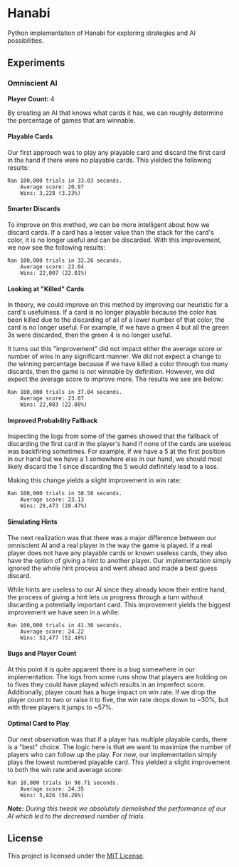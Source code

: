# Hanabi

Python implementation of Hanabi for exploring strategies and AI possibilities.

## Experiments

### Omniscient AI

**Player Count:** 4

By creating an AI that knows what cards it has, we can roughly determine the
percentage of games that are winnable.

#### Playable Cards

Our first approach was to play any playable card and discard the first card in
the hand if there were no playable cards. This yielded the following results:

```
Ran 100,000 trials in 33.03 seconds.
	Average score: 20.97
	Wins: 3,228 (3.23%)
```

#### Smarter Discards

To improve on this method, we can be more intelligent about how we discard
cards. If a card has a lesser value than the stack for the card's color, it is
no longer useful and can be discarded. With this improvement, we now see the
following results:

```
Ran 100,000 trials in 32.26 seconds.
	Average score: 23.04
	Wins: 22,007 (22.01%)
```

#### Looking at "Killed" Cards

In theory, we could improve on this method by improving our heuristic for a 
card's usefulness. If a card is no longer playable because the color has been 
killed due to the discarding of all of a lower number of that color, the card is
no longer useful. For example, if we have a green 4 but all the green 3s were
discarded, then the green 4 is no longer useful.

It turns out this "improvement" did not impact either the average score or
number of wins in any significant manner. We did not expect a change to the
winning percentage because if we have killed a color through too many discards,
then the game is not winnable by definition. However, we did expect the average
score to improve more. The results we see are below:

```
Ran 100,000 trials in 37.04 seconds.
	Average score: 23.07
	Wins: 22,083 (22.08%)
```

#### Improved Probability Fallback

Inspecting the logs from some of the games showed that the fallback of
discarding the first card in the player's hand if none of the cards are useless
was backfiring sometimes. For example, if we have a 5 at the first position in
our hand but we have a 1 somewhere else in our hand, we should most likely
discard the 1 since discarding the 5 would definitely lead to a loss.

Making this change yields a slight improvement in win rate:

```
Ran 100,000 trials in 38.58 seconds.
	Average score: 23.13
	Wins: 28,473 (28.47%)
```

#### Simulating Hints

The next realization was that there was a major difference between our omniscient
AI and a real player in the way the game is played. If a real player does not
have any playable cards or known useless cards, they also have the option of
giving a hint to another player. Our implementation simply ignored the whole
hint process and went ahead and made a best guess discard.

While hints are useless to our AI since they already know their entire hand, the
process of giving a hint lets us progress through a turn without discarding a
potentially important card. This improvement yields the biggest improvement we
have seen in a while:

```
Ran 100,000 trials in 41.30 seconds.
	Average score: 24.22
	Wins: 52,477 (52.48%)
```

#### Bugs and Player Count

At this point it is quite apparent there is a bug somewhere in our
implementation. The logs from some runs show that players are holding on to
fives they could have played which results in an imperfect score. Additionally,
player count has a huge impact on win rate. If we drop the player count to two
or raise it to five, the win rate drops down to ~30%, but with three players it
jumps to ~57%.

#### Optimal Card to Play

Our next observation was that if a player has multiple playable cards, there is
a "best" choice. The logic here is that we want to maximize the number of
players who can follow up the play. For now, our implementation simply plays the
lowest numbered playable card. This yielded a slight improvement to both the win
rate and average score:

```
Ran 10,000 trials in 98.71 seconds.
	Average score: 24.35
	Wins: 5,826 (58.26%)
```

*__Note:__ During this tweak we absolutely demolished the performance of our AI
which led to the decreased number of trials.*

## License

This project is licensed under the [MIT License](LICENSE).
